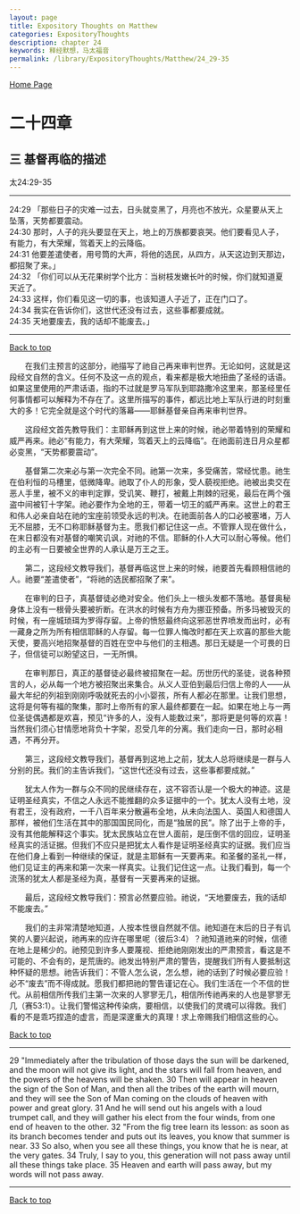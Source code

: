```yaml
---
layout: page
title: Expository Thoughts on Matthew
categories: ExpositoryThoughts
description: chapter 24
keywords: 释经默想，马太福音
permalink: /library/ExpositoryThoughts/Matthew/24_29-35
---
```

[ Home Page ]({{site.baseurl}}/index) <br>

<a name="0"></a>
# 二十四章 

## 三 基督再临的描述

太24:29-35

***

24:29 「那些日子的灾难一过去，日头就变黑了，月亮也不放光，众星要从天上坠落，天势都要震动。<br>
24:30 那时，人子的兆头要显在天上，地上的万族都要哀哭。他们要看见人子，有能力，有大荣耀，驾着天上的云降临。<br>
24:31 他要差遣使者，用号筒的大声，将他的选民，从四方，从天这边到天那边，都招聚了来。」<br>
24:32 「你们可以从无花果树学个比方：当树枝发嫩长叶的时候，你们就知道夏天近了。<br>
24:33 这样，你们看见这一切的事，也该知道人子近了，正在门口了。<br>
24:34 我实在告诉你们，这世代还没有过去，这些事都要成就。<br>
24:35 天地要废去，我的话却不能废去。」<br>

***

[Back to top](#0)

&emsp;&emsp;在我们主预言的这部分，祂描写了祂自己再来审判世界。无论如何，这就是这段经文自然的含义。任何不及这一点的观点，看来都是极大地扭曲了圣经的话语。如果这里使用的严肃话语，指的不过就是罗马军队到耶路撒冷这里来，那圣经里任何事情都可以解释为不存在了。这里所描写的事件，都远比地上军队行进的时刻重大的多！它完全就是这个时代的落幕——耶稣基督亲自再来审判世界。

&emsp;&emsp;这段经文首先教导我们：主耶稣再到这世上来的时候，祂必带着特别的荣耀和威严再来。祂必“有能力，有大荣耀，驾着天上的云降临”。在祂面前连日月众星都必变黑，“天势都要震动”。

&emsp;&emsp;基督第二次来必与第一次完全不同。祂第一次来，多受痛苦，常经忧患。祂生在伯利恒的马槽里，低微降卑。祂取了仆人的形象，受人藐视拒绝。祂被出卖交在恶人手里，被不义的审判定罪，受讥笑、鞭打，被戴上荆棘的冠冕，最后在两个强盗中间被钉十字架。祂必要作为全地的王，带着一切王的威严再来。这世上的君王和伟人必亲自站在祂的宝座前领受永远的判决。在祂面前各人的口必被塞堵，万人无不屈膝，无不口称耶稣基督为主。愿我们都记住这一点。不管罪人现在做什么，在末日都没有对基督的嘲笑讥讽，对祂的不信。耶稣的仆人大可以耐心等候。他们的主必有一日要被全世界的人承认是万王之王。

&emsp;&emsp;第二，这段经文教导我们，基督再临这世上来的时候，祂要首先看顾相信祂的人。祂要“差遣使者”，“将祂的选民都招聚了来”。

&emsp;&emsp;在审判的日子，真基督徒必绝对安全。他们头上一根头发都不落地。基督奥秘身体上没有一根骨头要被折断。在洪水的时候有方舟为挪亚预备。所多玛被毁灭的时候，有一座城琐珥为罗得存留。上帝的愤怒最终向这邪恶世界喷发而出时，必有一藏身之所为所有相信耶稣的人存留。每一位罪人悔改时都在天上欢喜的那些大能天使，要高兴地招聚基督的百姓在空中与他们的主相遇。那日无疑是一个可畏的日子，但信徒可以盼望这日，一无所惧。

&emsp;&emsp;在审判那日，真正的基督徒必最终被招聚在一起。历世历代的圣徒，说各种预言的人，必从每一个地方被招聚出来集合。从义人亚伯到最后归信上帝的人——从最大年纪的列祖到刚刚呼吸就死去的小小婴孩，所有人都必在那里。让我们思想，这将是何等有福的聚集，那时上帝所有的家人最终都要在一起。如果在地上与一两位圣徒偶遇都是欢喜，预见“许多的人，没有人能数过来”，那将更是何等的欢喜！当然我们须心甘情愿地背负十字架，忍受几年的分离。我们走向一日，那时必相遇，不再分开。

&emsp;&emsp;第三，这段经文教导我们，基督再到这地上之前，犹太人总将继续是一群与人分别的民。我们的主告诉我们，“这世代还没有过去，这些事都要成就。”

&emsp;&emsp;犹太人作为一群与众不同的民继续存在，这不容否认是一个极大的神迹。这是证明圣经真实，不信之人永远不能推翻的众多证据中的一个。犹太人没有土地，没有君王，没有政府，一千八百年来分散遍布全地，从未向法国人、英国人和德国人那样，被他们生活在其中的那国国民同化，而是“独居的民”。除了出于上帝的手，没有其他能解释这个事实。犹太民族站立在世人面前，是压倒不信的回应，证明圣经真实的活证据。但我们不应只是把犹太人看作是证明圣经真实的证据。我们应当在他们身上看到一种继续的保证，就是主耶稣有一天要再来。和圣餐的圣礼一样，他们见证主的再来和第一次来一样真实。让我们记住这一点。让我们看到，每一个流荡的犹太人都是圣经为真，基督有一天要再来的证据。

&emsp;&emsp;最后，这段经文教导我们：预言必然要应验。祂说，“天地要废去，我的话却不能废去。”

&emsp;&emsp;我们的主非常清楚地知道，人按本性很自然就不信。祂知道在末后的日子有讥笑的人要兴起说，祂再来的应许在哪里呢（彼后3:4）？祂知道祂来的时候，信德在地上是稀少的。祂预见到许多人要蔑视、拒绝祂刚刚发出的严肃预言，看这是不可能的、不会有的，是荒唐的。祂发出特别严肃的警告，提醒我们所有人要抵制这种怀疑的思想。祂告诉我们：不管人怎么说，怎么想，祂的话到了时候必要应验！必不“废去”而不得成就。愿我们都把祂的警告谨记在心。我们生活在一个不信的世代。从前相信所传我们主第一次来的人寥寥无几，相信所传祂再来的人也是寥寥无几（赛53:1）。让我们警惕这种传染病，要相信，以使我们的灵魂可以得救。我们看的不是乖巧捏造的虚言，而是深邃重大的真理！求上帝赐我们相信这些的心。

[Back to top](#0)

***

29 "Immediately after the tribulation of those days the sun will be darkened, and the moon will not give its light, and the stars will fall from heaven, and the powers of the heavens will be shaken. 30 Then will appear in heaven the sign of the Son of Man, and then all the tribes of the earth will mourn, and they will see the Son of Man coming on the clouds of heaven with power and great glory. 31 And he will send out his angels with a loud trumpet call, and they will gather his elect from the four winds, from one end of heaven to the other. 32 "From the fig tree learn its lesson: as soon as its branch becomes tender and puts out its leaves, you know that summer is near. 33 So also, when you see all these things, you know that he is near, at the very gates. 34 Truly, I say to you, this generation will not pass away until all these things take place. 35 Heaven and earth will pass away, but my words will not pass away.

***

[Back to top](#0)
